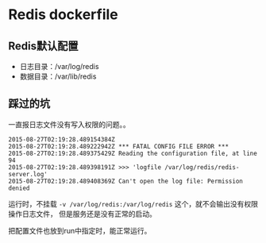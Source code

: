 # Redis dockerfile

## Redis默认配置

- 日志目录：/var/log/redis
- 数据目录：/var/lib/redis


## 踩过的坑

一直报日志文件没有写入权限的问题。。

```
2015-08-27T02:19:28.489154384Z 
2015-08-27T02:19:28.489222942Z *** FATAL CONFIG FILE ERROR ***
2015-08-27T02:19:28.489375429Z Reading the configuration file, at line 94
2015-08-27T02:19:28.489398191Z >>> 'logfile /var/log/redis/redis-server.log'
2015-08-27T02:19:28.489408369Z Can't open the log file: Permission denied
```

运行时，不挂载 `-v /var/log/redis:/var/log/redis` 这个，就不会输出没有权限操作日志文件， 但是服务还是没有正常的启动。

把配置文件也放到run中指定时，能正常运行。


